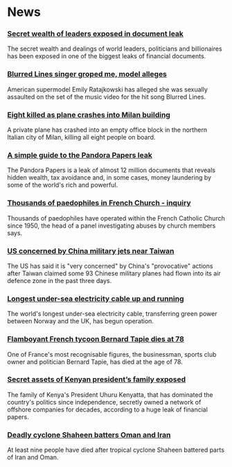 # News
### [Secret wealth of leaders exposed in document leak](https://www.bbc.com/news/world-58780465)
The secret wealth and dealings of world leaders, politicians and billionaires has been exposed in one of the biggest leaks of financial documents.
### [Blurred Lines singer groped me, model alleges](https://www.bbc.com/news/world-us-canada-58780355)
American supermodel Emily Ratajkowski has alleged she was sexually assaulted on the set of the music video for the hit song Blurred Lines.
### [Eight killed as plane crashes into Milan building](https://www.bbc.com/news/world-europe-58780359)
A private plane has crashed into an empty office block in the northern Italian city of Milan, killing all eight people on board.
### [A simple guide to the Pandora Papers leak](https://www.bbc.com/news/world-58780561)
The Pandora Papers is a leak of almost 12 million documents that reveals hidden wealth, tax avoidance and, in some cases, money laundering by some of the world's rich and powerful.
### [Thousands of paedophiles in French Church - inquiry](https://www.bbc.com/news/world-europe-58781265)
Thousands of paedophiles have operated within the French Catholic Church since 1950, the head of a panel investigating abuses by church members says.
### [US concerned by China military jets near Taiwan](https://www.bbc.com/news/world-asia-58780258)
The US has said it is "very concerned" by China's "provocative" actions after Taiwan claimed some 93 Chinese military planes had flown into its air defence zone in the past three days.
### [Longest under-sea electricity cable up and running](https://www.bbc.com/news/uk-england-tyne-58772572)
The world's longest under-sea electricity cable, transferring green power between Norway and the UK, has begun operation.
### [Flamboyant French tycoon Bernard Tapie dies at 78](https://www.bbc.com/news/world-europe-58780254)
One of France's most recognisable figures, the businessman, sports club owner and politician Bernard Tapie, has died at the age of 78.
### [Secret assets of Kenyan president’s family exposed](https://www.bbc.com/news/world-africa-58775944)
The family of Kenya's President Uhuru Kenyatta, that has dominated the country's politics since independence, secretly owned a network of offshore companies for decades, according to a huge leak of financial papers. 
### [Deadly cyclone Shaheen batters Oman and Iran](https://www.bbc.com/news/world-middle-east-58783992)
At least nine people have died after tropical cyclone Shaheen battered parts of Iran and Oman. 
